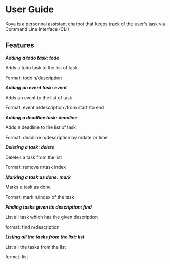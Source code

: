 # User Guide 

Koya is a personnal assistant chatbot that keeps track of the user's task via Command Line Interface (CLI)




## Features

_**Adding a todo task: todo**_

Adds a todo task to the list of task

Format: todo n/description


_**Adding an event task: event**_

Adds an event to the list of task

Format: event n/description /from start /to end


_**Adding a deadline task: deadline**_

Adds a deadline to the list of task

Format: deadline n/description by n/date or time

_**Deleting a task: delete**_

Deletes a task from the list

Format: remove n/task index

_**Marking a task as done: mark**_

Marks a task as done

Format: mark n/index of the task

_**Finding tasks given its description: find**_

List all task which has the given description

format: find n/description

_**Listing all the tasks from the list: list**_

List all the tasks from the list

format: list





